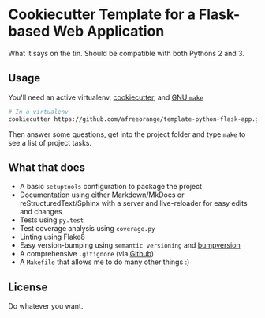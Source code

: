 Cookiecutter Template for a Flask-based Web Application
=======================================================

What it says on the tin. Should be compatible with both Pythons 2 and 3.

Usage
-----

You'll need an active virtualenv, [cookiecutter](https://github.com/audreyr/cookiecutter), and [GNU `make`](https://www.gnu.org/software/make)

```bash
# In a virtualenv
cookiecutter https://github.com/afreeorange/template-python-flask-app.git
```

Then answer some questions, get into the project folder and type `make` to see a list of project tasks.

What that does
--------------

* A basic `setuptools` configuration to package the project
* Documentation using either Markdown/MkDocs or reStructuredText/Sphinx with a server and live-reloader for easy edits and changes
* Tests using `py.test`
* Test coverage analysis using `coverage.py`
* Linting using Flake8
* Easy version-bumping using `semantic versioning` and [bumpversion](https://github.com/peritus/bumpversion)
* A comprehensive `.gitignore` (via [Github](https://raw.githubusercontent.com/github/gitignore/master/Python.gitignore))
* A `Makefile` that allows me to do many other things :)

License
-------

Do whatever you want.
